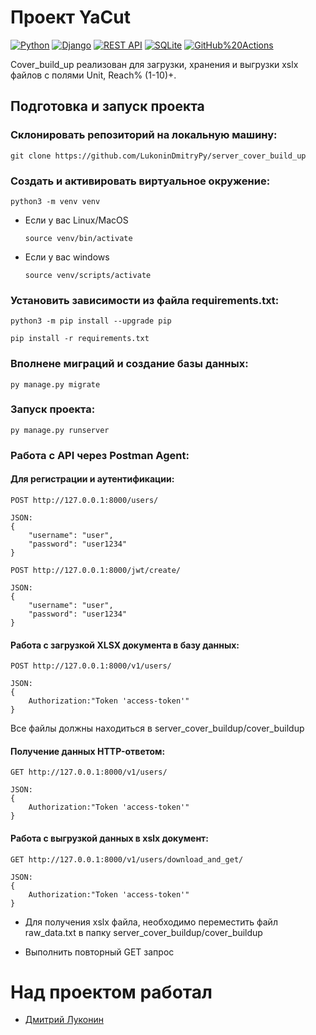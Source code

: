 # Проект YaCut 
[![Python](https://img.shields.io/badge/-Python-464646?style=flat-square&logo=Python)](https://www.python.org/)
[![Django](https://img.shields.io/badge/-Django-464646?style=flat-square&logo=Django)](https://www.djangoproject.com/)
[![REST API](https://img.shields.io/badge/-REST%20API-464646?style=flat-square&logo=REST%20API)](https://restfulapi.net/)
[![SQLite](https://img.shields.io/badge/-SQLite-464646?style=flat-square&logo=SQLite)](https://www.sqlite.org/)
[![GitHub%20Actions](https://img.shields.io/badge/-GitHub%20Actions-464646?style=flat-square&logo=GitHub%20actions)](https://github.com/features/actions)

Cover_build_up реализован для загрузки, хранения и выгрузки xslx файлов с полями Unit, Reach% (1-10)+.

## Подготовка и запуск проекта
### Склонировать репозиторий на локальную машину:
```
git clone https://github.com/LukoninDmitryPy/server_cover_build_up
```

### Cоздать и активировать виртуальное окружение:
```
python3 -m venv venv
```

* Если у вас Linux/MacOS

    ```
    source venv/bin/activate
    ```

* Если у вас windows

    ```
    source venv/scripts/activate
    ```

### Установить зависимости из файла requirements.txt:

```
python3 -m pip install --upgrade pip
```

```
pip install -r requirements.txt
```

### Вполнене миграций и создание базы данных:

```
py manage.py migrate
```

### Запуск проекта:

```
py manage.py runserver
```

### Работа с API через Postman Agent:

#### Для регистрации и аутентификации:

```
POST http://127.0.0.1:8000/users/

JSON:
{
    "username": "user",
    "password": "user1234"
} 
```
    
```
POST http://127.0.0.1:8000/jwt/create/

JSON:
{
    "username": "user",
    "password": "user1234"
} 
```

#### Работа с загрузкой XLSX документа в базу данных:

```
POST http://127.0.0.1:8000/v1/users/

JSON:
{
    Authorization:"Token 'access-token'"
} 
```

Все файлы должны находиться в server_cover_buildup/cover_buildup

#### Получение данных HTTP-ответом:

```
GET http://127.0.0.1:8000/v1/users/

JSON:
{
    Authorization:"Token 'access-token'"
} 
```

#### Работа с выгрузкой данных в xslx документ:

```
GET http://127.0.0.1:8000/v1/users/download_and_get/

JSON:
{
    Authorization:"Token 'access-token'"
} 
```
* Для получения xslx файла, необходимо переместить файл raw_data.txt в папку server_cover_buildup/cover_buildup

* Выполнить повторный GET запрос

# Над проектом работал
- [Дмитрий Луконин](https://wa.me/79153612056)
